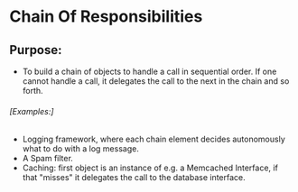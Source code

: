 # Chain Of Responsibilities
## Purpose:

- To build a chain of objects to handle a call in sequential order. If one cannot
handle a call, it delegates the call to the next in the chain and so forth.

###### [Examples:]

- Logging framework, where each chain element decides autonomously what to do
with a log message.
- A Spam filter.
- Caching: first object is an instance of e.g. a Memcached Interface, if that
"misses" it delegates the call to the database interface.